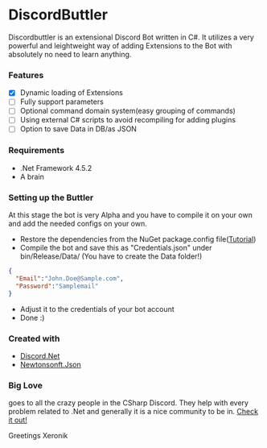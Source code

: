 # DiscordButtler

Discordbuttler is an extensional Discord Bot written in C#. It utilizes a very powerful and leightweight way of adding Extensions to the Bot with absolutely no need to learn anything. 

### Features
- [x] Dynamic loading of Extensions
- [ ] Fully support parameters
- [ ] Optional command domain system(easy grouping of commands)
- [ ] Using external C# scripts to avoid recompiling for adding plugins
- [ ] Option to save Data in DB/as JSON

### Requirements
* .Net Framework 4.5.2
* A brain

### Setting up the Buttler
At this stage the bot is very Alpha and you have to compile it on your own and add the needed configs on your own. 
- Restore the dependencies from the NuGet package.config file([Tutorial](http://stackoverflow.com/questions/6876732/how-do-i-get-nuget-to-install-update-all-the-packages-in-the-packages-config))
- Compile the bot and save this as "Credentials.json" under bin/Release/Data/ (You have to create the Data folder!)
```json
{
  "Email":"John.Doe@Sample.com",
  "Password":"Samplemail"
}
```
- Adjust it to the credentials of your bot account
- Done :)

### Created with
* [Discord.Net](https://github.com/RogueException/Discord.Net)
* [Newtonsonft.Json](http://www.newtonsoft.com/json)

### Big Love
goes to all the crazy people in the CSharp Discord. They help with every problem related to .Net and generally it is a nice community to be in. [Check it out!](https://discord.gg/0np62rq4o8GnQO9l)

Greetings Xeronik
